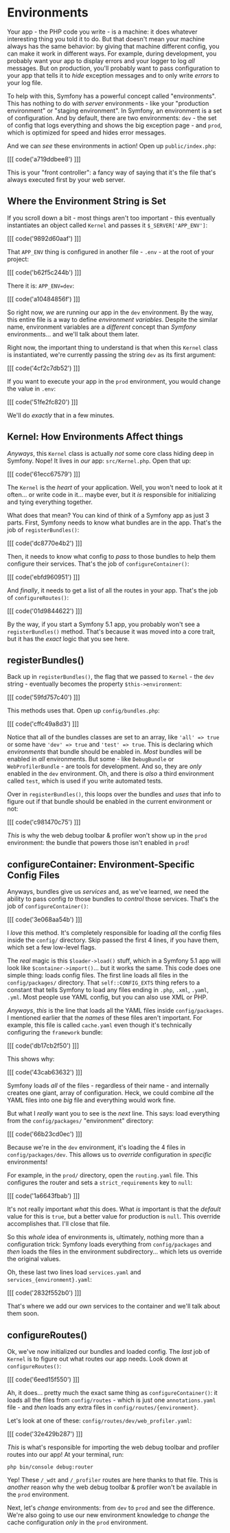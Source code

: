 # Environments

Your app - the PHP code you write - is a machine: it does whatever
interesting thing you told it to do. But that doesn't mean your machine always
has the same behavior: by giving that machine different config, you can make it
work in different ways. For example, during development, you probably want
your app to display errors and your logger to log *all* messages. But on
production, you'll probably want to pass configuration to your app that tells
it to *hide* exception messages and to only write *errors* to your log file.

To help with this, Symfony has a powerful concept called "environments". This has
nothing to do with *server* environments - like your "production environment"
or "staging environment". In Symfony, an environment is a set of configuration.
And by default, there are two environments: `dev` - the set of config that logs
everything and shows the big exception page - and `prod`, which is optimized for
speed and hides error messages.

And we can *see* these environments in action! Open up `public/index.php`:

[[[ code('a719ddbee8') ]]]

This is your "front controller": a fancy way of saying that it's the file
that's always executed first by your web server.

## Where the Environment String is Set

If you scroll down a bit - most things aren't too important - this eventually
instantiates an object called `Kernel` and passes it `$_SERVER['APP_ENV']`:

[[[ code('9892d60aaf') ]]]

That `APP_ENV` thing is configured in another file - `.env` - at the root of your
project:

[[[ code('b62f5c244b') ]]]

There it is: `APP_ENV=dev`:

[[[ code('a10484856f') ]]]

So right now, *we* are running our app in the `dev` environment. By the way,
this entire file is a way to define *environment variables*. Despite the similar
name, environment variables are a *different* concept than *Symfony* environments...
and we'll talk about them later.

Right now, the important thing to understand is that when this `Kernel` class is
instantiated, we're currently passing the string `dev` as its first argument:

[[[ code('4cf2c7db52') ]]]

If you want to execute your app in the `prod` environment, you would change
the value in `.env`:

[[[ code('51fe2fc820') ]]]

We'll do *exactly* that in a few minutes.

## Kernel: How Environments Affect things

*Anyways*, this `Kernel` class is actually *not* some core class hiding deep in
Symfony. Nope! It lives in *our* app: `src/Kernel.php`. Open that up:

[[[ code('61ecc67579') ]]]

The `Kernel` is the *heart* of your application. Well, you won't need to look
at it often... or write code in it... maybe ever, but it *is* responsible for
initializing and tying everything together.

What does that mean? You can kind of think of a Symfony app as just 3 parts.
First, Symfony needs to know what bundles are in the app. That's the job of
`registerBundles()`:

[[[ code('dc8770e4b2') ]]]

Then, it needs to know what config to *pass* to those bundles to help them
configure their services. That's the job of `configureContainer()`:

[[[ code('ebfd960951') ]]]

And *finally*, it needs to get a list of all the routes in your app.
That's the job of `configureRoutes()`:

[[[ code('01d9844622') ]]]

By the way, if you start a Symfony 5.1 app, you probably won't see a
`registerBundles()` method. That's because it was moved into a core trait, but
it has the *exact* logic that you see here.

## registerBundles()

Back up in `registerBundles()`, the flag that we passed to `Kernel` - the `dev`
string - eventually becomes the property `$this->environment`:

[[[ code('59fd757c40') ]]]

This methods uses that. Open up `config/bundles.php`:

[[[ code('cffc49a8d3') ]]]

Notice that all of the bundles classes are set to an array, like `'all' => true`
or some have `'dev' => true` and `'test' => true`. This is declaring which
*environments* that bundle should be enabled in. *Most* bundles will be enabled
in *all* environments. But some - like `DebugBundle` or `WebProfilerBundle` - are
tools for development. And so, they are *only* enabled in the `dev` environment.
Oh, and there is *also* a third environment called `test`, which is used if you
write automated tests.

Over in `registerBundles()`, this loops over the bundles and *uses* that info
to figure out if that bundle should be enabled in the current environment or not:

[[[ code('c981470c75') ]]]

*This* is why the web debug toolbar & profiler won't show up in the `prod`
environment: the bundle that powers those isn't enabled in `prod`!

## configureContainer: Environment-Specific Config Files

Anyways, bundles give us *services* and, as we've learned, *we* need the ability
to pass config *to* those bundles to *control* those services. That's the job
of `configureContainer()`:

[[[ code('3e068aa54b') ]]]

I *love* this method. It's completely responsible for loading *all* the config
files inside the `config/` directory. Skip passed the first 4 lines, if you
have them, which set a few low-level flags.

The *real* magic is this `$loader->load()` stuff, which in a Symfony 5.1 app
will look like `$container->import()`... but it works the same.
This code does one simple thing: loads config files. The first line loads all
files in the `config/packages/` directory. That `self::CONFIG_EXTS` thing refers
to a constant that tells Symfony to load any files ending in `.php`, `.xml`,
`.yaml`, `.yml`. Most people use YAML config, but you can also use XML or PHP.

*Anyways*, *this* is the line that loads all the YAML files inside `config/packages`.
I mentioned earlier that the *names* of these files aren't important. For example,
this file is called `cache.yaml` even though it's technically configuring the
`framework` bundle:

[[[ code('db17cb2f50') ]]]

This shows why:

[[[ code('43cab63632') ]]]

Symfony loads *all* of the files - regardless of their name - and internally
creates one giant, array of configuration. Heck, we could combine *all* the YAML
files into one *big* file and everything would work fine.

But what I *really* want you to see is the *next* line. This says: load everything
from the `config/packages/` "environment" directory:

[[[ code('66b23cd0ec') ]]]

Because we're in the `dev` environment, it's loading the 4 files in
`config/packages/dev`. This allows us to *override* configuration in *specific*
environments!

For example, in the `prod/` directory, open the `routing.yaml` file. This
configures the router and sets a `strict_requirements` key to `null`:

[[[ code('1a6643fbab') ]]]

It's not really important *what* this does. What *is* important is that the
*default* value for this is `true`, but a better value for production is `null`.
This override accomplishes that. I'll close that file.

So this *whole* idea of environments is, ultimately, nothing more than a configuration
trick: Symfony loads everything from `config/packages` and *then* loads the files
in the environment subdirectory... which lets us override the original values.

Oh, these last two lines load `services.yaml` and `services_{environment}.yaml`:

[[[ code('2832f552b0') ]]]

That's where we add our *own* services to the container and we'll talk about them
soon.

## configureRoutes()

Ok, we've now initialized our bundles and loaded config. The *last* job of
`Kernel` is to figure out what routes our app needs. Look down
at `configureRoutes()`:

[[[ code('6eed15f550') ]]]

Ah, it does... pretty much the exact same thing as `configureContainer()`:
it loads all the files from `config/routes` - which is just one `annotations.yaml`
file - and *then* loads any extra files in `config/routes/{environment}`.

Let's look at one of these: `config/routes/dev/web_profiler.yaml`:

[[[ code('32e429b287') ]]]

*This* is what's responsible for importing the web debug toolbar and profiler
routes into our app! At your terminal, run:

```terminal
php bin/console debug:router
```

Yep! These `/_wdt` and `/_profiler` routes are here thanks to that file. This
is *another* reason why the web debug toolbar & profiler won't be available in
the `prod` environment.

Next, let's *change* environments: from `dev` to `prod` and see the difference.
We're also going to use our new environment knowledge to *change* the cache
configuration *only* in the `prod` environment.
